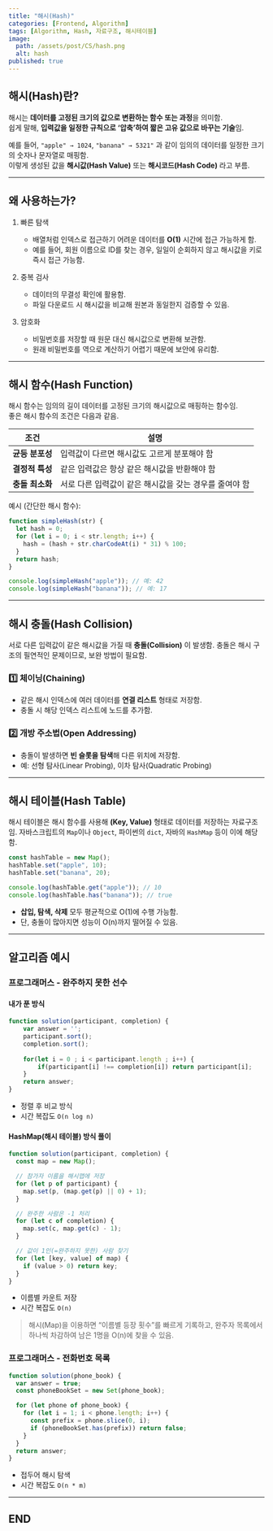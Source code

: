 ```yaml
---
title: "해시(Hash)"
categories: [Frontend, Algorithm]
tags: [Algorithm, Hash, 자료구조, 해시테이블]
image:
  path: /assets/post/CS/hash.png
  alt: hash
published: true
---
```


## 해시(Hash)란?

해시는 **데이터를 고정된 크기의 값으로 변환하는 함수 또는 과정**을 의미함.  
쉽게 말해, **입력값을 일정한 규칙으로 ‘압축’하여 짧은 고유 값으로 바꾸는 기술**임.

예를 들어, `"apple" → 1024`, `"banana" → 5321"` 과 같이 임의의 데이터를 일정한 크기의 숫자나 문자열로 매핑함.  
이렇게 생성된 값을 **해시값(Hash Value)** 또는 **해시코드(Hash Code)** 라고 부름.

---

## 왜 사용하는가?

1. 빠른 탐색
   - 배열처럼 인덱스로 접근하기 어려운 데이터를 **O(1)** 시간에 접근 가능하게 함.  
   - 예를 들어, 회원 이름으로 ID를 찾는 경우, 일일이 순회하지 않고 해시값을 키로 즉시 접근 가능함.

2. 중복 검사
   - 데이터의 무결성 확인에 활용함.  
   - 파일 다운로드 시 해시값을 비교해 원본과 동일한지 검증할 수 있음.

3. 암호화
   - 비밀번호를 저장할 때 원문 대신 해시값으로 변환해 보관함.  
   - 원래 비밀번호를 역으로 계산하기 어렵기 때문에 보안에 유리함.

---

## 해시 함수(Hash Function)

해시 함수는 임의의 길이 데이터를 고정된 크기의 해시값으로 매핑하는 함수임.  
좋은 해시 함수의 조건은 다음과 같음.

| 조건 | 설명 |
|------|------|
| **균등 분포성** | 입력값이 다르면 해시값도 고르게 분포해야 함 |
| **결정적 특성** | 같은 입력값은 항상 같은 해시값을 반환해야 함 |
| **충돌 최소화** | 서로 다른 입력값이 같은 해시값을 갖는 경우를 줄여야 함 |

예시 (간단한 해시 함수):

```js
function simpleHash(str) {
  let hash = 0;
  for (let i = 0; i < str.length; i++) {
    hash = (hash + str.charCodeAt(i) * 31) % 100;
  }
  return hash;
}

console.log(simpleHash("apple")); // 예: 42
console.log(simpleHash("banana")); // 예: 17
```

---

## 해시 충돌(Hash Collision)

서로 다른 입력값이 같은 해시값을 가질 때 **충돌(Collision)** 이 발생함.
충돌은 해시 구조의 필연적인 문제이므로, 보완 방법이 필요함.

### 1️⃣ 체이닝(Chaining)

* 같은 해시 인덱스에 여러 데이터를 **연결 리스트** 형태로 저장함.
* 충돌 시 해당 인덱스 리스트에 노드를 추가함.

### 2️⃣ 개방 주소법(Open Addressing)

* 충돌이 발생하면 **빈 슬롯을 탐색**해 다른 위치에 저장함.
* 예: 선형 탐사(Linear Probing), 이차 탐사(Quadratic Probing)

---

## 해시 테이블(Hash Table)

해시 테이블은 해시 함수를 사용해 **(Key, Value)** 형태로 데이터를 저장하는 자료구조임.
자바스크립트의 `Map`이나 `Object`, 파이썬의 `dict`, 자바의 `HashMap` 등이 이에 해당함.

```js
const hashTable = new Map();
hashTable.set("apple", 10);
hashTable.set("banana", 20);

console.log(hashTable.get("apple")); // 10
console.log(hashTable.has("banana")); // true
```

* **삽입, 탐색, 삭제** 모두 평균적으로 O(1)에 수행 가능함.
* 단, 충돌이 많아지면 성능이 O(n)까지 떨어질 수 있음.

---

## 알고리즘 예시

### 프로그래머스 - 완주하지 못한 선수

#### 내가 푼 방식
```js
function solution(participant, completion) {
    var answer = '';
    participant.sort();
    completion.sort();
    
    for(let i = 0 ; i < participant.length ; i++) { 
        if(participant[i] !== completion[i]) return participant[i];   
    }
    return answer;
}
```

- 정렬 후 비교 방식
- 시간 복잡도 `O(n log n)`

#### HashMap(해시 테이블) 방식 풀이

```js
function solution(participant, completion) {
  const map = new Map();

  // 참가자 이름을 해시맵에 저장
  for (let p of participant) {
    map.set(p, (map.get(p) || 0) + 1);
  }

  // 완주한 사람은 -1 처리
  for (let c of completion) {
    map.set(c, map.get(c) - 1);
  }

  // 값이 1인(=완주하지 못한) 사람 찾기
  for (let [key, value] of map) {
    if (value > 0) return key;
  }
}

```

- 이름별 카운트 저장
- 시간 복잡도 `O(n)`

> 해시(Map)을 이용하면 “이름별 등장 횟수”를 빠르게 기록하고,
> 완주자 목록에서 하나씩 차감하여 남은 1명을 O(n)에 찾을 수 있음.

### 프로그래머스 - 전화번호 목록

```js
function solution(phone_book) {
  var answer = true;
  const phoneBookSet = new Set(phone_book);

  for (let phone of phone_book) {
    for (let i = 1; i < phone.length; i++) {
      const prefix = phone.slice(0, i);
      if (phoneBookSet.has(prefix)) return false;
    }
  }
  return answer;
}
```

- 접두어 해시 탐색
- 시간 복잡도 `O(n * m)`

---

## END